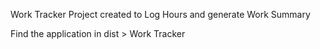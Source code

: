 Work Tracker Project created to Log Hours and generate Work Summary 

Find the application in dist > Work Tracker
